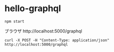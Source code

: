 # hello-graphql

`npm start`

ブラウザ
http://localhost:5000/graphql

`curl -X POST -H "Content-Type: application/json" http://localhost:5000/graphql`
